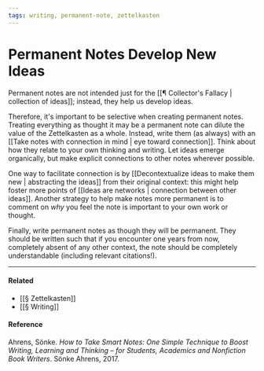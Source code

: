 ```yaml
---
tags: writing, permanent-note, zettelkasten
---
```


# Permanent Notes Develop New Ideas

Permanent notes are not intended just for the [[¶ Collector's Fallacy | collection of ideas]]; instead, they help us develop ideas.

Therefore, it's important to be selective when creating permanent notes. Treating everything as thought it may be a permanent note can dilute the value of the Zettelkasten as a whole. Instead, write them (as always) with an [[Take notes with connection in mind | eye toward connection]]. Think about how they relate to your own thinking and writing. Let ideas emerge organically, but make explicit connections to other notes wherever possible.

One way to facilitate connection is by [[Decontextualize ideas to make them new | abstracting the ideas]] from their original context: this might help foster more points of [[Ideas are networks | connection between other ideas]]. Another strategy to help make notes more permanent is to comment on _why_ you feel the note is important to your own work or thought.

Finally, write permanent notes as though they will be permanent. They should be written such that if you encounter one years from now, completely absent of any other context, the note should be completely understandable (including relevant citations!).

---

#### Related

- [[§ Zettelkasten]]
- [[§ Writing]]

#### Reference

Ahrens, Sönke. _How to Take Smart Notes: One Simple Technique to Boost Writing, Learning and Thinking – for Students, Academics and Nonfiction Book Writers_. Sönke Ahrens, 2017.